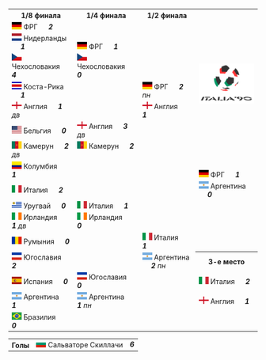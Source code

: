 <!--2021-09-20 01:30:04-->
<table class=p>
<tr>
  <th class=mb>1/8 финала</th>
  <th>1/4 финала</th>
  <th>1/2 финала</th>
  <td rowspan=8 align=center valign=center><img src="1990_FIFA_World_Cup.svg" width="178px"></td>
</tr>
<tr>
  <td class="col mt bb"><img width="20px" src="de.svg"> ФРГ <b> &emsp; <i>2</i></b>
  <td>&nbsp;</td>
  <td>&nbsp;</td>
</tr>
<tr>
  <td class="col mb br"><img width="20px" src="nl.svg"> Нидерланды <b> &emsp; <i>1</i></b>
  <td valign=bottom class="col bb"><img width="20px" src="de.svg"> ФРГ <b> &emsp; <i>1</i></b>
  <td>&nbsp;</td>
</tr>
<tr>
  <td class="col mt bb br"><img width="20px" src="cz.svg"> Чехословакия <b> &emsp; <i>4</i></b>
  <td valign=top class="col br"><img width="20px" src="cz.svg"> Чехословакия <b> &emsp; <i>0</i></b>
  <td>&nbsp;</td>
</tr>
<tr>
  <td class="col mb"><img width="20px" src="cr.svg"> Коста-Рика <b> &emsp; <i>1</i></b>
  <td class=br>&nbsp;</td>
  <td valign=bottom class="col bb"><img width="20px" src="de.svg"> ФРГ <b> &emsp; <i>2</i></b><i> пн</i>
</tr>
<tr>
  <td class="col mt bb"><img width="20px" src="gb-eng.svg"> Англия <b> &emsp; <i>1</i></b><i> дв</i>
  <td class=br>&nbsp;</td>
  <td valign=top class="col br"><img width="20px" src="gb-eng.svg"> Англия <b> &emsp; <i>1</i></b>
</tr>
<tr>
  <td class="col mb br"><img width="20px" src="us.svg"> Бельгия <b> &emsp; <i>0</i></b>
  <td valign=bottom class="col bb br"><img width="20px" src="gb-eng.svg"> Англия <b> &emsp; <i>3</i></b><i> дв</i>
  <td class=br>&nbsp;</td>
</tr>
<tr>
  <td class="col mt bb br"><img width="20px" src="cm.svg"> Камерун <b> &emsp; <i>2</i></b><i> дв</i>
  <td valign=top class=col><img width="20px" src="cm.svg"> Камерун <b> &emsp; <i>2</i></b>
  <td class=br>&nbsp;</td>
</tr>
<tr>
  <td class="col mb"><img width="20px" src="co.svg"> Колумбия <b> &emsp; <i>1</i></b>
  <td>&nbsp;</td>
  <td class=br>&nbsp;</td>
  <td valign=bottom class="col bb"><img width="20px" src="de.svg"> ФРГ <b> &emsp; <i>1</i></b>
</tr>
<tr>
  <td class="col mt bb"><img width="20px" src="it.svg"> Италия <b> &emsp; <i>2</i></b>
  <td>&nbsp;</td>
  <td class=br>&nbsp;</td>
  <td valign=top class=col><img width="20px" src="ar.svg"> Аргентина <b> &emsp; <i>0</i></b>
</tr>
<tr>
  <td class="col mb br"><img width="20px" src="uy.svg"> Уругвай <b> &emsp; <i>0</i></b>
  <td valign=bottom class="col bb"><img width="20px" src="it.svg"> Италия <b> &emsp; <i>1</i></b>
  <td class=br>&nbsp;</td>
  <td>&nbsp;</td>
</tr>
<tr>
  <td class="col mt bb br"><img width="20px" src="ie.svg"> Ирландия <b> &emsp; <i>1</i></b><i> дв</i>
  <td valign=top class="col br"><img width="20px" src="ie.svg"> Ирландия <b> &emsp; <i>0</i></b>
  <td class=br>&nbsp;</td>
  <td>&nbsp;</td>
</tr>
<tr>
  <td class="col mb"><img width="20px" src="ro.svg"> Румыния <b> &emsp; <i>0</i></b>
  <td class=br>&nbsp;</td>
  <td valign=bottom class="col bb br"><img width="20px" src="it.svg"> Италия <b> &emsp; <i>1</i></b>
  <td>&nbsp;</td>
</tr>
<tr>
  <td class="col mt bb"><img width="20px" src="ju.svg"> Югославия <b> &emsp; <i>2</i></b>
  <td class=br>&nbsp;</td>
  <td valign=top class="col br"><img width="20px" src="ar.svg"> Аргентина <b> &emsp; <i>2</i></b><i> пн</i>
  <th>3-е место</th>
</tr>
<tr>
  <td class="col mb br"><img width="20px" src="es.svg"> Испания <b> &emsp; <i>0</i></b>
  <td valign=bottom class="col bb br"><img width="20px" src="ju.svg"> Югославия <b> &emsp; <i>0</i></b>
  <td class=br>&nbsp;</td>
  <td class="col mt bb"><img width="20px" src="it.svg"> Италия <b> &emsp; <i>2</i></b>
</tr>
<tr>
  <td class="col mt bb br"><img width="20px" src="ar.svg"> Аргентина <b> &emsp; <i>1</i></b>
  <td valign=top class=col><img width="20px" src="ar.svg"> Аргентина<b> &emsp; <i>1</i></b><i> пн</i>
  <td>&nbsp;</td>
  <td class="col mb"><img width="20px" src="gb-eng.svg"> Англия <b> &emsp; <i>1</i></b>
</tr>
<tr>
  <td class=col><img width="20px" src="br.svg"> Бразилия <b> &emsp; <i>0</i></b>
  <td>&nbsp;</td>
  <td>&nbsp;</td>
  <td>&nbsp;</td>
</tr>
</table>
<p>
<table class=p>
<tr>
  <th class=col> Голы </th>
  <td class=col colspan=2><img width="20px" src="bg.svg"> Сальваторе Скиллачи </td>
  <td valign=top><b><i>6</i></b></td>
</tr>
</table>
